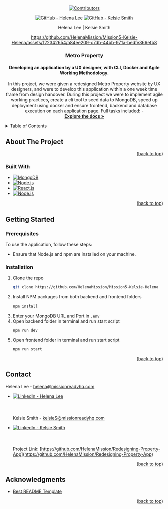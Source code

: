 <a name="readme-top"></a>

<!-- PROJECT LOGO -->
<br />
<div align="center">

<!-- PROJECT SHIELDS -->

[![Contributors][contributors-shield]][contributors-url]

[![GitHub - Helena Lee][Github.logo]][helena-github-url] [![GitHub - Kelsie Smith][Github.logo]][kelsie-github-url]

Helena Lee | Kelsie Smith


https://github.com/HelenaMission/Mission5-Kelsie-Helena/assets/122342654/a84ee209-c7db-44bb-971a-bedfe366efb8


<h3 align="center">Metro Property</h3>
<h4 align="center">Developing an application by a UX designer, with CLI, Docker and Agile Working Methodology.</h4>

  <p align="center">
   In this project, we were given a redesigned Metro Property website by UX designers, and were to develop this application within a one week time frame from design handover.
During this project we were to implement agile working practices, create a cli tool to seed data to MongoDB, speed up deployment using docker and ensure frontend, backend and database execution on each application page.
    Full tasks included:
- 
    <br />
    <a href="https://github.com/HelenaMission/Mission5-Kelsie-Helena"><strong>Explore the docs »</strong></a>

  </p>
</div>

<!-- TABLE OF CONTENTS -->
<details>
  <summary>Table of Contents</summary>
  <ol>
    <li>
      <a href="#about-the-project">About The Project</a>
      <ul>
        <li><a href="#built-with">Built With</a></li>
      </ul>
    </li>
    <li>
      <a href="#getting-started">Getting Started</a>
      <ul>
        <li><a href="#prerequisites">Prerequisites</a></li>
        <li><a href="#installation">Installation</a></li>
      </ul>
    </li>
    <li><a href="#contact">Contact</a></li>
    <li><a href="#acknowledgments">Acknowledgments</a></li>
  </ol>
</details>

<!-- ABOUT THE PROJECT -->

## About The Project


<p align="right">(<a href="#readme-top">back to top</a>)</p>

### Built With

- [![MongoDB][MongoDB.logo]][MongoDB-url]
- [![Node.js][Node.js.logo]][Nodejs-url]
- [![React.js][React.js.logo]][React-url]
- [![Node.js][Jira.logo]][Jira-url]

<p align="right">(<a href="#readme-top">back to top</a>)</p>

<!-- GETTING STARTED -->

## Getting Started

### Prerequisites

To use the application, follow these steps:

- Ensure that Node.js and npm are installed on your machine.

### Installation

1. Clone the repo
   ```sh
   git clone https://github.com/HelenaMission/Mission5-Kelsie-Helena
   ```
2. Install NPM packages from both backend and frontend folders
   ```sh
   npm install
   ```
3. Enter your MongoDB URL and Port in `.env`
4. Open backend folder in terminal and run start script
   ```sh
   npm run dev
   ```
5. Open frontend folder in terminal and run start script
   ```sh
   npm run start
   ```

<p align="right">(<a href="#readme-top">back to top</a>)</p>

<!-- CONTACT -->

## Contact

Helena Lee - helena@missionreadyhq.com

- [![LinkedIn - Helena Lee][linkedin-shield]][helena-linkedin-url]
    <br></br><br></br>
    Kelsie Smith - kelsieS@missionreadyhq.com

- [![LinkedIn - Kelsie Smith][linkedin-shield]][kelsie-linkedin-url]
  <br></br>
  <br></br>
  Project Link: [https://github.com/HelenaMission/Redesigning-Property-App](https://github.com/HelenaMission/Redesigning-Property-App)

<p align="right">(<a href="#readme-top">back to top</a>)</p>

<!-- ACKNOWLEDGMENTS -->

## Acknowledgments

- [Best README Template](https://github.com/othneildrew/Best-README-Template/tree/master)

<p align="right">(<a href="#readme-top">back to top</a>)</p>

<!-- MARKDOWN LINKS & IMAGES -->

[contributors-shield]: https://img.shields.io/github/contributors/WeisshorNz/L5-Mission2.svg?style=for-the-badge
[contributors-url]: https://github.com/WeisshorNz/L5-Mission2/graphs/contributors
[linkedin-shield]: https://img.shields.io/badge/-LinkedIn-black.svg?style=for-the-badge&logo=linkedin&colorB=555
[Github.logo]: https://img.shields.io/badge/GitHub-100000?style=for-the-badge&logo=github&logoColor=white
[helena-github-url]: https://github.com/HelenaMission
[kelsie-github-url]: https://github.com/KelsieSmitty
[kelsie-linkedin-url]: https://www.linkedin.com/in/kelsieSmitty/
[helena-linkedin-url]: https://www.linkedin.com/in/helena-lee-0b2505286/
[product-screenshot]: images/screenshot.png
[React.js.logo]: https://img.shields.io/badge/React-20232A?style=for-the-badge&logo=react&logoColor=61DAFB
[React-url]: https://reactjs.org/
[Nodejs-url]: https://nodejs.org/en
[Node.js.logo]: https://img.shields.io/badge/Node.js-43853D?style=for-the-badge&logo=node.js&logoColor=white
[MongoDB-url]: https://www.mongodb.com/
[MongoDB.logo]: https://img.shields.io/badge/MongoDB-4EA94B?style=for-the-badge&logo=mongodb&logoColor=white
[Jira-url]: https://www.atlassian.com/software/jira
[Jira.logo]: https://img.shields.io/badge/Jira-0052CC?style=for-the-badge&logo=Jira&logoColor=white

